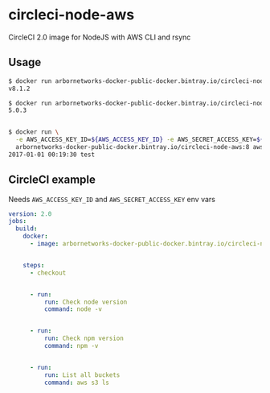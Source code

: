 # circleci-node-aws
CircleCI 2.0 image for NodeJS with AWS CLI and rsync


## Usage
```sh
$ docker run arbornetworks-docker-public-docker.bintray.io/circleci-node-aws:8 node -v
v8.1.2

$ docker run arbornetworks-docker-public-docker.bintray.io/circleci-node-aws:8 npm -v
5.0.3


$ docker run \
  -e AWS_ACCESS_KEY_ID=${AWS_ACCESS_KEY_ID} -e AWS_SECRET_ACCESS_KEY=${AWS_SECRET_ACCESS_KEY} \
  arbornetworks-docker-public-docker.bintray.io/circleci-node-aws:8 aws s3 ls
2017-01-01 00:19:30 test
```


## CircleCI example
Needs `AWS_ACCESS_KEY_ID` and `AWS_SECRET_ACCESS_KEY` env vars

```yaml
version: 2.0
jobs:
  build:
    docker:
      - image: arbornetworks-docker-public-docker.bintray.io/circleci-node-aws:8


    steps:
      - checkout


      - run: 
          run: Check node version
          command: node -v


      - run: 
          run: Check npm version
          command: npm -v


      - run: 
          run: List all buckets
          command: aws s3 ls
```
